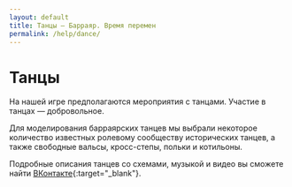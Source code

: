 ```yaml
---
layout: default
title: Танцы — Барраяр. Время перемен
permalink: /help/dance/
---
```


# Танцы

На нашей игре предполагаются мероприятия с танцами. Участие в танцах — добровольное.

Для моделирования барраярских танцев мы выбрали некоторое количество известных ролевому сообществу исторических танцев, а также свободные вальсы, кросс-степы, польки и котильоны.

Подробные описания танцев со схемами, музыкой и видео вы сможете найти [ВКонтакте](https://vk.com/topic-121128769_35527240){:target="_blank"}.
